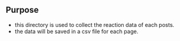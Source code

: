 ## Purpose
* this directory is used to collect the reaction data of each posts.
* the data will be saved in a csv file for each page.